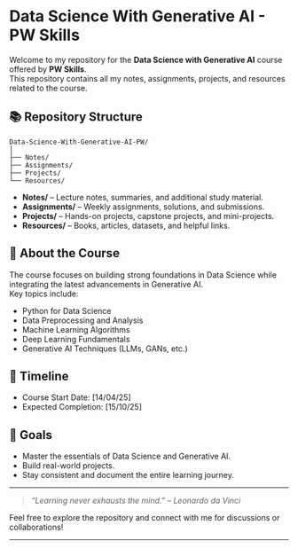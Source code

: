 
# Data Science With Generative AI - PW Skills

Welcome to my repository for the **Data Science with Generative AI** course offered by **PW Skills**.  
This repository contains all my notes, assignments, projects, and resources related to the course.

## 📚 Repository Structure

```
Data-Science-With-Generative-AI-PW/
│
├── Notes/
├── Assignments/
├── Projects/
└── Resources/
```

- **Notes/** – Lecture notes, summaries, and additional study material.
- **Assignments/** – Weekly assignments, solutions, and submissions.
- **Projects/** – Hands-on projects, capstone projects, and mini-projects.
- **Resources/** – Books, articles, datasets, and helpful links.

## 🚀 About the Course

The course focuses on building strong foundations in Data Science while integrating the latest advancements in Generative AI.  
Key topics include:
- Python for Data Science
- Data Preprocessing and Analysis
- Machine Learning Algorithms
- Deep Learning Fundamentals
- Generative AI Techniques (LLMs, GANs, etc.)

## 📅 Timeline

- Course Start Date: [14/04/25]
- Expected Completion: [15/10/25]

## 🌟 Goals

- Master the essentials of Data Science and Generative AI.
- Build real-world projects.
- Stay consistent and document the entire learning journey.

---

> *“Learning never exhausts the mind.” – Leonardo da Vinci*

Feel free to explore the repository and connect with me for discussions or collaborations!

---
